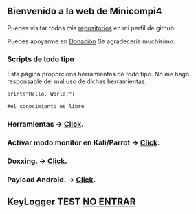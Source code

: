 ## Bienvenido a la web de Minicompi4

Puedes visitar todos mis [repositorios](https://github.com/Minicompi4) en mi perfil de github.

Puedes apoyarme en [Donación](https://www.paypal.com/paypalme/minicompi4) Se agradecería muchísimo.

### Scripts de todo tipo

Esta página proporciona herramientas de todo tipo. No me hago responsable del mal uso de dichas herramientas.

```markdown
print("Hello, World!")

#el conocimiento es libre

```

### Herramientas -> [Click](https://minicompi4.github.io/scripts).


### Activar modo monitor en Kali/Parrot -> [Click](https://minicompi4.github.io/monitor).


### Doxxing. -> [Click](https://minicompi4.github.io/doxxing).


### Payload Android. -> [Click](https://minicompi4.github.io/androidpayload).


## KeyLogger TEST [NO ENTRAR](https://minicompi4.github.io/testkeylogger)
